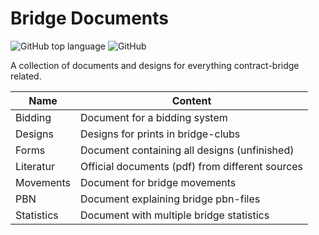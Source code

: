 # Bridge Documents

![GitHub top language](https://img.shields.io/github/languages/top/jfklorenz/Bridge-Documents) ![GitHub](https://img.shields.io/github/license/jfklorenz/Bridge-Documents)

A collection of documents and designs for everything contract-bridge related.

Name | Content
---| ---
Bidding | Document for a bidding system
Designs | Designs for prints in bridge-clubs
Forms | Document containing all designs (unfinished)
Literatur | Official documents (pdf) from different sources
Movements | Document for bridge movements
PBN | Document explaining bridge pbn-files
Statistics | Document with multiple bridge statistics
